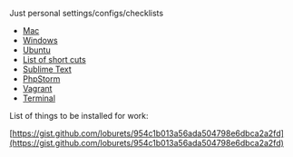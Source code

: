 Just personal settings/configs/checklists

- [Mac](mac/)
- [Windows](windows/)
- [Ubuntu](ubuntu/)
- [List of short cuts](short_cuts.md)
- [Sublime Text](sublime/)
- [PhpStorm](phpstorm/)
- [Vagrant](vagrant/)
- [Terminal](terminal/)

List of things to be installed for work:

[https://gist.github.com/loburets/954c1b013a56ada504798e6dbca2a2fd](https://gist.github.com/loburets/954c1b013a56ada504798e6dbca2a2fd)
